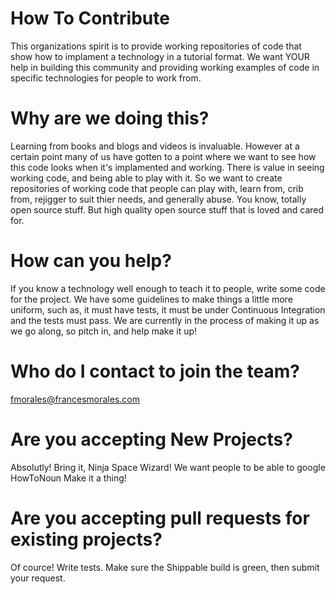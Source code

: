 How To Contribute
======

This organizations spirit is to provide working repositories of code that show how to implament a technology in a tutorial format. We want YOUR help in building this community and providing working examples of code in specific technologies for people to work from. 

# Why are we doing this?
Learning from books and blogs and videos is invaluable. However at a certain point many of us have gotten to a point where we want to see how this code looks when it's implamented and working. There is value in seeing working code, and being able to play with it. So we want to create repositories of working code that people can play with, learn from, crib from, rejigger to suit thier needs, and generally abuse. You know, totally open source stuff. But high quality open source stuff that is loved and cared for.

# How can you help?
If you know a technology well enough to teach it to people, write some code for the project. We have some guidelines to make things a little more uniform, such as, it must have tests, it must be under Continuous Integration and the tests must pass. We are currently in the process of making it up as we go along, so pitch in, and help make it up! 

# Who do I contact to join the team?
fmorales@francesmorales.com

# Are you accepting New Projects?
Absolutly! Bring it, Ninja Space Wizard! We want people to be able to google HowToNoun  Make it a thing! 

# Are you accepting pull requests for existing projects?
Of cource! Write tests. Make sure the Shippable build is green, then submit your request.
